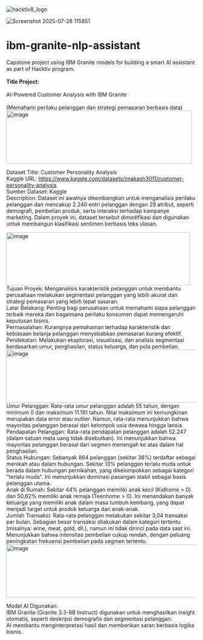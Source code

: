 
![hacktiv8_logo](https://github.com/user-attachments/assets/c6c79150-c4d8-4a58-81fd-4634aac3e99b)

![Screenshot 2025-07-28 115851](https://github.com/user-attachments/assets/e96adb87-31a1-480b-b5bc-0eb761b5f67e)

# ibm-granite-nlp-assistant
Capstone project using IBM Granite models for building a smart AI assistant as part of Hacktiv program.<br></br>
<b>Title Project:</b><br></br>
AI-Powered Customer Analysis with IBM Granite <br></br>
(Memahami perilaku pelanggan dan strategi pemasaran berbasis data)
<br>
<img width="491" height="140" alt="image" src="https://github.com/user-attachments/assets/f5b56ff3-0c7c-4ff1-81f7-508edb5a57f7" />

Dataset Title: Customer Personality Analysis<br>
Kaggle URL: https://www.kaggle.com/datasets/imakash3011/customer-personality-analysis
<br>
Sumber Dataset: Kaggle <br>
Description: Dataset ini awalnya dikembangkan untuk menganalisis perilaku pelanggan dan mencakup 2.240 entri pelanggan dengan 29 atribut, seperti demografi, pembelian produk, serta interaksi terhadap kampanye marketing. Dalam proyek ini, dataset tersebut dimodifikasi dan digunakan untuk membangun klasifikasi sentimen berbasis teks ulasan.

<img width="485" height="140" alt="image" src="https://github.com/user-attachments/assets/ac087a4d-eb20-4565-ad1e-3fab47ba290b" /><br>
Tujuan Proyek:  Menganalisis karakteristik pelanggan untuk membantu perusahaan melakukan segmentasi pelanggan yang lebih akurat dan strategi pemasaran yang lebih tepat sasaran.<br>
Latar Belakang: Penting bagi perusahaan untuk memahami siapa pelanggan terbaik mereka dan bagaimana perilaku konsumen dapat memengaruhi keputusan bisnis.<br>
Permasalahan: Kurangnya pemahaman terhadap karakteristik dan kebiasaan belanja pelanggan menyebabkan pemasaran kurang efektif.<br>
Pendekatan: Melakukan eksplorasi, visualisasi, dan analisis segmentasi berdasarkan umur, penghasilan, status keluarga, dan pola pembelian.<br>
<img width="515" height="140" alt="image" src="https://github.com/user-attachments/assets/4b429327-e7ec-45e6-a837-2d221080ccfa" />
<br>
Umur Pelanggan: Rata-rata umur pelanggan adalah 55 tahun, dengan minimum 0 dan maksimum 11.191 tahun. Nilai maksimum ini kemungkinan merupakan data error atau outlier. Namun, rata-rata menunjukkan bahwa mayoritas pelanggan berasal dari kelompok usia dewasa hingga lansia.<br>
Pendapatan Pelanggan: Rata-rata pendapatan pelanggan adalah 52.247 (dalam satuan mata uang tidak disebutkan). Ini menunjukkan bahwa mayoritas pelanggan berasal dari segmen menengah ke atas dalam hal penghasilan.<br>
Status Hubungan: Sebanyak 864 pelanggan (sekitar 38%) terdaftar sebagai menikah atau dalam hubungan. Sekitar 13% pelanggan terlalu muda untuk berada dalam hubungan pernikahan, yang dikelompokkan sebagai kategori "terlalu muda". Ini menunjukkan dominasi pasangan stabil sebagai basis pelanggan utama.<br>
Anak di Rumah: Sekitar 44% pelanggan memiliki anak kecil (Kidhome > 0) dan 50,62% memiliki anak remaja (Teenhome > 0). Ini menandakan banyak keluarga yang memiliki anak dalam masa tumbuh kembang, yang dapat menjadi target untuk produk keluarga dan anak-anak.<br>
Jumlah Transaksi: Rata-rata pelanggan melakukan sekitar 3,04 transaksi per bulan. Sebagian besar transaksi dilakukan dalam kategori tertentu (misalnya: wine, meat, gold, dll.), namun ini tidak dirinci pada data saat ini. Menunjukkan bahwa intensitas pembelian cukup rendah, dengan peluang peningkatan frekuensi pembelian pada segmen tertentu.<br>
<img width="627" height="140" alt="image" src="https://github.com/user-attachments/assets/a06eae9a-654d-4c01-82f4-2592e7e3f015" />

Model AI Digunakan:<br>
IBM Granite (Granite 3.3-8B Instruct) digunakan untuk menghasilkan insight otomatis, seperti deskripsi demografis dan segmentasi pelanggan.<br>
AI membantu menginterpretasi hasil dan memberikan saran berbasis logika bisnis.







